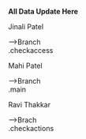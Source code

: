 <b>All Data Update Here</b><br>
<p>Jinali Patel</p>
-->Branch<br>
      .checkaccess<br>
<p>Mahi Patel</p>
-->Branch<br>
       .main<br>
<p>Ravi Thakkar</p>
-->Brach<br>
       .checkactions<br>